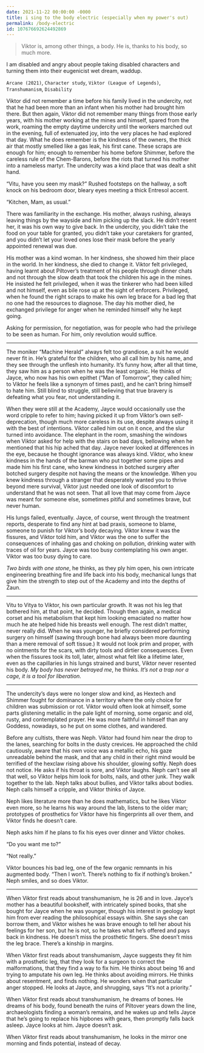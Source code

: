 ```yaml
---
date: 2021-11-22 00:00:00 -0000
title: i sing to the body electric (especially when my power's out)
permalink: /body-electric
id: 107676692624492869
---
```


> Viktor is, among other things, a body. He is, thanks to his body, so much more.

I am disabled and angry about people taking disabled characters and turning them into their eugenicist wet dream, waddup.

`Arcane (2021)`, `Character study`, `Viktor (League of Legends)`, `Transhumanism`, `Disability`


Viktor did not remember a time before his family lived in the undercity, not that he had been more than an infant when his mother had brought him there. But then again, Viktor did not remember many things from those early years, with his mother working at the mines and himself, spared from the work, roaming the empty daytime undercity until the workers marched out in the evening, full of extenuated joy, into the very places he had explored that day. What he does remember is the kindness of the owners, the thick air that mostly smelled like a gas leak, his first cane. These scraps are enough for him; enough to remember his home before Shimmer, before the careless rule of the Chem-Barons, before the riots that turned his mother into a nameless martyr. The undercity was a kind place that was dealt a shit hand.

“Vitu, have you seen my mask?” Rushed footsteps on the hallway, a soft knock on his bedroom door, bleary eyes meeting a thick Entresol accent.

“Kitchen, Mam, as usual.”

There was familiarity in the exchange. His mother, always rushing, always leaving things by the wayside and him picking up the slack. He didn’t resent her, it was his own way to give back. In the undercity, you didn’t take the food on your table for granted, you didn’t take your caretakers for granted, and you didn’t let your loved ones lose their mask before the yearly appointed renewal was due.

His mother was a kind woman. In her kindness, she showed him their place in the world. In her kindness, she died to change it. Viktor felt privileged, having learnt about Piltover’s treatment of his people through dinner chats and not through the slow death that took the children his age in the mines. He insisted he felt privileged, when it was the tinkerer who had been killed and not himself, even as bile rose up at the sight of enforcers. Privileged, when he found the right scraps to make his own leg brace for a bad leg that no one had the resources to diagnose. The day his mother died, he exchanged privilege for anger when he reminded himself why he kept going.

Asking for permission, for negotiation, was for people who had the privilege to be seen as human. For him, only revolution would suffice.

---

The moniker “Machine Herald” always felt too grandiose, a suit he would never fit in. He’s grateful for the children, who all call him by his name, and they see through the unflesh into humanity. It’s funny how, after all that time, they saw him as a person when he was the least organic. He thinks of Jayce, who now has his own epithet (“Man of Tomorrow”, they called him; to Viktor he feels like a synonym of times past), and he can’t bring himself to hate him. Still blind to struggle, still believing that true bravery is defeating what you fear, not understanding it.

When they were still at the Academy, Jayce would occasionally use the word cripple to refer to him; having picked it up from Viktor’s own self-deprecation, though much more careless in its use, despite always using it with the best of intentions. Viktor called him out on it once, and the slur turned into avoidance. The elephant in the room, smashing the windows when Viktor asked for help with the stairs on bad days, bellowing when he mentioned that his hip ached that day. Jayce never looked at differences in the eye, because he thought ignorance was always kind. Viktor, who knew kindness in the hands of the barman who put together some pipes and made him his first cane, who knew kindness in botched surgery after botched surgery despite not having the means or the knowledge. When you knew kindness through a stranger that desperately wanted you to thrive beyond mere survival, Viktor just needed one look of discomfort to understand that he was not seen. That all love that may come from Jayce was meant for someone else, sometimes pitiful and sometimes brave, but never human.

His lungs failed, eventually. Jayce, of course, went through the treatment reports, desperate to find any hint at bad praxis, someone to blame, someone to punish for Viktor’s body decaying. Viktor knew it was the fissures, and Viktor told him, and Viktor was the one to suffer the consequences of inhaling gas and choking on pollution, drinking water with traces of oil for years. Jayce was too busy contemplating his own anger. Viktor was too busy dying to care.

_Two birds with one stone_, he thinks, as they ply him open, his own intricate engineering breathing fire and life back into his body, mechanical lungs that give him the strength to step out of the Academy and into the depths of Zaun.

---

Vitu to Vitya to Viktor, his own particular growth. It was not his leg that bothered him, at that point, he decided. Though then again, a medical corset and his metabolism that kept him looking emaciated no matter how much he ate helped hide his breasts well enough. The rest didn’t matter, never really did. When he was younger, he briefly considered performing surgery on himself (sawing through bone had always been more daunting than a mere removal of soft tissue.) It would not look prim and proper, with no ointments for the scars, with dirty tools and dirtier consequences. Even when the fissures took its toll, later, almost what felt like a lifetime later, even as the capillaries in his lungs strained and burst, Viktor never resented his body. _My body has never betrayed me_, he thinks. _It’s not a trap nor a cage, it is a tool for liberation._

---

The undercity’s days were no longer slow and kind, as Hextech and Shimmer fought for dominance in a territory where the only choice for children was submission or rot. Viktor would often look at himself, some parts glistening metallic in the pale light of morning, some organic and old, rusty, and contemplated prayer. He was more faithful in himself than any Goddess, nowadays, so he put on some clothes, and wandered.

Before any cultists, there was Neph. Viktor had found him near the drop to the lanes, searching for bolts in the dusty crevices. He approached the child cautiously, aware that his own voice was a metallic echo, his gaze unreadable behind the mask, and that any child in their right mind would be terrified of the hexclaw rising above his shoulder, glowing softly. Neph does not notice. He asks if his throat is sore, and Viktor laughs. Neph can’t see all that well, so Viktor helps him look for bolts, nails, and other junk. They walk together to the lab. Neph talks about bullies, and Viktor talks about bodies. Neph calls himself a cripple, and Viktor thinks of Jayce.

Neph likes literature more than he does mathematics, but he likes Viktor even more, so he learns his way around the lab, listens to the older man; prototypes of prosthetics for Viktor have his fingerprints all over them, and Viktor finds he doesn’t care.

Neph asks him if he plans to fix his eyes over dinner and Viktor chokes.

“Do you want me to?”

“Not really.”

Viktor bounces his bad leg, one of the few organic remnants in his augmented body. “Then I won’t. There’s nothing to fix if nothing’s broken.” Neph smiles, and so does Viktor.

---

When Viktor first reads about transhumanism, he is 26 and in love. Jayce’s mother has a beautiful bookshelf, with intricately spined books, that she bought for Jayce when he was younger, though his interest in geology kept him from ever reading the philosophical essays within. She says she can borrow them, and Viktor wishes he was brave enough to tell her about his feelings for her son, but he is not, so he takes what he’s offered and pays back in kindness. He doesn’t miss the prosthetic fingers. She doesn’t miss the leg brace. There’s a kinship in margins.

When Viktor first reads about transhumanism, Jayce suggests they fit him with a prosthetic leg, that they look for a surgeon to correct the malformations, that they find a way to fix him. He thinks about being 16 and trying to amputate his own leg. He thinks about avoiding mirrors. He thinks about resentment, and finds nothing. He wonders when that particular anger stopped. He looks at Jayce, and shrugging, says “It’s not a priority.”

When Viktor first reads about transhumanism, he dreams of bones. He dreams of his body, found beneath the ruins of Piltover years down the line, archaeologists finding a woman’s remains, and he wakes up and tells Jayce that he’s going to replace his hipbones with gears, then promptly falls back asleep. Jayce looks at him. Jayce doesn’t ask.

When Viktor first reads about transhumanism, he looks in the mirror one morning and finds potential, instead of decay.
